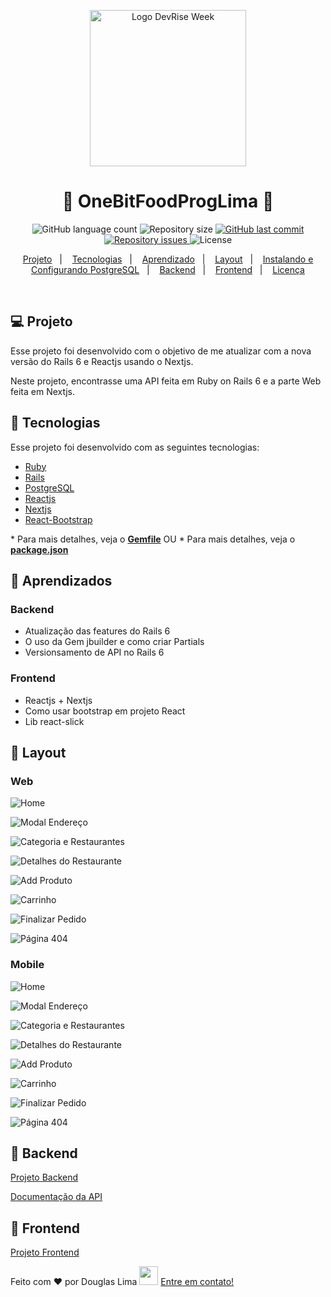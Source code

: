 <p align="center">
  <img alt="Logo DevRise Week" title="#douglasproglima-apps" src="https://rubyonrails.org/images/rails-logo.svg" width="250px" />
</p>

<h1 align="center">
🚀 OneBitFoodProgLima 🚀
</h1>

<p align="center">
  <img alt="GitHub language count" src="https://img.shields.io/github/languages/count/Douglasproglima/OneBitFoodAll">

  <img alt="Repository size" src="https://img.shields.io/github/repo-size/Douglasproglima/OneBitFoodAll">

  <a href="https://github.com/Douglasproglima/OneBitFoodAll/commits/main">
    <img alt="GitHub last commit" src="https://img.shields.io/github/last-commit/Douglasproglima/OneBitFoodAll">
  </a>

  <a href="https://github.com/Douglasproglima/FindHouses/issues">
    <img alt="Repository issues" src="https://img.shields.io/github/issues/Douglasproglima/OneBitFoodAll">
  </a>

  <img alt="License" src="https://img.shields.io/badge/license-MIT-brightgreen">
</p>

<p align="center">
  <a href="#-projeto">Projeto</a>&nbsp;&nbsp;&nbsp;|&nbsp;&nbsp;&nbsp;
  <a href="#rocket-tecnologias">Tecnologias</a>&nbsp;&nbsp;&nbsp;|&nbsp;&nbsp;&nbsp;
    <a href="#rocket-aprendizado">Aprendizado</a>&nbsp;&nbsp;&nbsp;|&nbsp;&nbsp;&nbsp;
  <a href="#rocket-layout">Layout</a>&nbsp;&nbsp;&nbsp;|&nbsp;&nbsp;&nbsp;
  <a href="#rocket-install-config-postgresql">Instalando e Configurando PostgreSQL</a>&nbsp;&nbsp;&nbsp;|&nbsp;&nbsp;&nbsp;
  <a href="#rocket-backend">Backend</a>&nbsp;&nbsp;&nbsp;|&nbsp;&nbsp;&nbsp;
  <a href="#rocket-frontend">Frontend</a>&nbsp;&nbsp;&nbsp;|&nbsp;&nbsp;&nbsp;
  <a href="#memo-licença">Licença</a>
</p>
<br>

## 💻 Projeto

Esse projeto foi desenvolvido com o objetivo de me atualizar com a nova versão do Rails 6 e Reactjs usando o Nextjs.

Neste projeto, encontrasse uma API feita em Ruby on Rails 6 e a parte Web feita em Nextjs.

## :rocket: Tecnologias

Esse projeto foi desenvolvido com as seguintes tecnologias:

- [Ruby](https://www.ruby-lang.org/pt/)
- [Rails](https://rubyonrails.org/)
- [PostgreSQL](https://www.postgresql.org/)
- [Reactjs](https://pt-br.reactjs.org/)
- [Nextjs](https://nextjs.org/)
- [React-Bootstrap](https://react-bootstrap.github.io/)

\* Para mais detalhes, veja o **[Gemfile](./Backend/GemFile)**
OU
\* Para mais detalhes, veja o **[package.json](./frontend/package.json)**

## :school_satchel: Aprendizados
### Backend
- Atualização das features do Rails 6
- O uso da Gem jbuilder e como criar Partials
- Versionsamento de API no Rails 6

### Frontend
- Reactjs + Nextjs
- Como usar bootstrap em projeto React
- Lib react-slick

## 🎨 Layout

### Web

![Home](./frontend/assets/images/web/01.png)

![Modal Endereço](./frontend/assets/images/web/02.png)

![Categoria e Restaurantes](./frontend/assets/images/web/03.png)

![Detalhes do Restaurante](./frontend/assets/images/web/04.png)

![Add Produto](./frontend/assets/images/web/05.png)

![Carrinho](./frontend/assets/images/web/06.png)

![Finalizar Pedido](./frontend/assets/images/web/07.png)

![Página 404](./frontend/assets/images/web/08.png)


### Mobile

![Home](./frontend/assets/images/mobile/01-mobile.png)

![Modal Endereço](./frontend/assets/images/mobile/02-mobile.png)

![Categoria e Restaurantes](./frontend/assets/images/mobile/03-mobile.png)

![Detalhes do Restaurante](./frontend/assets/images/mobile/04-mobile.png)

![Add Produto](./frontend/assets/images/mobile/05-mobile.png)

![Carrinho](./frontend/assets/images/mobile/06-mobile.png)

![Finalizar Pedido](./frontend/assets/images/mobile/07-mobile.png)

![Página 404](./frontend/assets/images/mobile/08-mobile.png)


## :notebook: Backend
[Projeto Backend](./Backend/README.md)

[Documentação da API](https://documenter.getpostman.com/view/2433434/TzeTKpyN)
## :notebook: Frontend
[Projeto Frontend](./frontend/README.md)

Feito com ❤️ por Douglas Lima <img src="https://raw.githubusercontent.com/Douglasproglima/douglasproglima/master/gifs/Hi.gif" width="30px"></h2> [Entre em contato!](https://www.linkedin.com/in/douglasproglima)